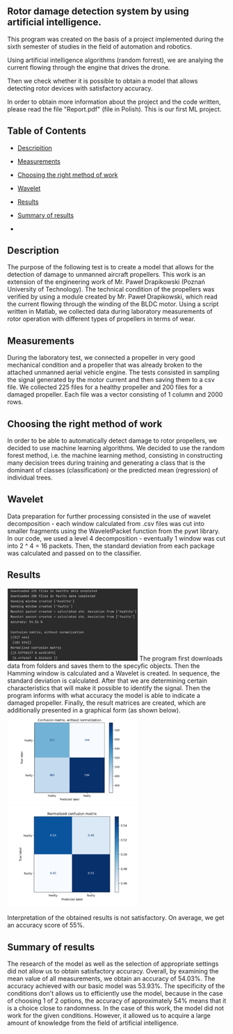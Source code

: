 Rotor damage detection system by using artificial intelligence.
---
This program was created on the basis of a project implemented during the sixth semester of studies in the field of automation and robotics.

Using artificial intelligence algorithms (random forrest), we are analying the current flowing through the engine that drives the drone.

Then we check whether it is possible to obtain a model that allows detecting rotor devices with satisfactory accuracy. 

In order to obtain more information about the project and the code written, please read the file "Report.pdf" (file in Polish).
This is our first ML project.

## Table of Contents

- [Descripition](#description)

- [Measurements](#measurements)

- [Choosing the right method of work](#choosing-the-right-method-of-work)

- [Wavelet](#wavelet)

- [Results](#results)

- [Summary of results](#summary-of-results)
- 
## Description

The purpose of the following test is to create a model that allows for the detection of damage to unmanned aircraft propellers. This work is an extension of the engineering work of Mr. Paweł Drapikowski (Poznań University of Technology). The technical condition of the propellers was verified by using a module created by Mr. Paweł Drapikowski, which read the current flowing through the winding of the BLDC motor. Using a script written in Matlab, we collected data during laboratory measurements of rotor operation with different types of propellers in terms of wear.

## Measurements
During the laboratory test, we connected a propeller in very good mechanical condition and a propeller that was already broken to the attached unmanned aerial vehicle engine.
The tests consisted in sampling the signal generated by the motor current and then saving them to a csv file. We collected 225 files for a healthy propeller and 200 files for a damaged propeller. Each file was a vector consisting of 1 column and 2000 rows.

## Choosing the right method of work
In order to be able to automatically detect damage to rotor propellers, we decided to use machine learning algorithms. We decided to use the random forest method, i.e. the machine learning method, consisting in constructing many decision trees during training and generating a class that is the dominant of classes (classification) or the predicted mean (regression) of individual trees.

## Wavelet
Data preparation for further processing consisted in the use of wavelet decomposition - each window calculated from .csv files was cut into smaller fragments using the WaveletPacket function from the pywt library. In our code, we used a level 4 decomposition - eventually 1 window was cut into 2 ^ 4 = 16 packets. Then, the standard deviation from each package was calculated and passed on to the classifier.

## Results
<img src="readme-files/zdj1.png" alt="results" width="300"/> 
The program first downloads data from folders and saves them to the specyfic objects. Then the Hamming window is calculated and a Wavelet is created. In sequence, the standard deviation is calculated. After that we are determining certain characteristics that will make it possible to identify the signal.
Then the program informs with what accuracy the model is able to indicate a damaged propeller. Finally, the result matrices are created, which are additionally presented in a graphical form (as shown below).

<img src="readme-files/zdj2.png" alt="matrix1" width="300"/> 
<img src="readme-files/zdj3.png" alt="matrix2" width="300"/> 

Interpretation of the obtained results is not satisfactory. On average, we get an accuracy score of 55%. 

## Summary of results
The research of the model as well as the selection of appropriate settings did not allow us to obtain satisfactory accuracy. 
Overall, by examining the mean value of all measurements, we obtain an accuracy of 54.03%. The accuracy achieved with our basic model was 53.93%.
The specificity of the conditions don't allows us to efficiently use the model, because in the case of choosing 1 of 2 options, the accuracy of approximately 54% means that it is a choice close to randomness. In the case of this work, the model did not work for the given conditions. However, it allowed us to acquire a large amount of knowledge from the field of artificial intelligence.
